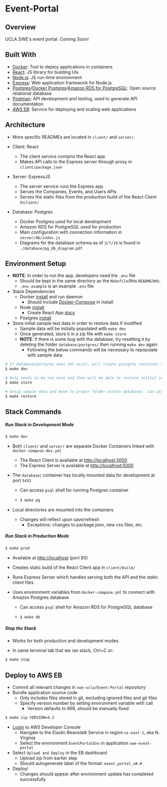 # Event-Portal



## Overview

UCLA SWE's event portal. Coming Soon!



## Built With

- [Docker](https://www.docker.com/): Tool to deploy applications in containers
- [React](https://reactjs.org/): JS library for building UIs
- [Node.js](https://nodejs.org/en/): JS run-time environment
- [Express](https://expressjs.com/): Web application framework for Node.js
- [Postgres](https://www.postgresql.org/)/[Docker Postgres](https://docs.docker.com/samples/library/postgres/)/[Amazon RDS for PostgreSQL](https://aws.amazon.com/rds/postgresql/): Open source relational database
- [Postman](https://www.getpostman.com/): API development and testing, used to generate API documentation
- [AWS EB](https://aws.amazon.com/elasticbeanstalk/): Service for deploying and scaling web applications



## Architecture

- More specific READMEs are located in `client/` and `server/`.

- Client: React

  - The client service contains the React app
  - Makes API calls to the Express server through proxy in `client/package.json`

- Server: ExpressJS

  - The server service runs the Express app 
  - Serves the Companies, Events, and Users APIs
  - Serves the static files from the production build of the React Client in`client/`

- Database: Postgres

  - Docker Postgres used for local development
  - Amazon RDS for PostgreSQL used for production
  - Main configuration with connection information in `server/db/index.js` 
  - Diagrams for the database schema as of `3/7/19` is found in `./database/pg_db_diagram.pdf`

  

## Environment Setup

- **NOTE**: In order to run the app, developers need the `.env` file 
  - Should be kept in the same directory as the `Makefile`/this `README`/etc.
  - `.env.example` is an example `.env` file
- Stack Dependencies
  - Docker [install](https://docs.docker.com/engine/installation/) and run daemon
    - Should include [Docker-Compose](https://docs.docker.com/compose/install/) in install
  - Node [install](https://nodejs.org/en/)
    - Create React App [docs](https://github.com/facebookincubator/create-react-app)
  - Postgres [install](https://postgresapp.com/downloads.html)
- Store initial sample test data in order to restore data if modified
  - Sample data will be initially populated with `make dev` 
  - Once generated, store it in a zip file with `make store`
  - **NOTE**: if there is some bug with the database, try resetting it by deleting the folder `database/postgres/` then running `make dev` again
    - Following the below commands will be necessary to repopulate with sample data

```bash
# If database/postgres does not exist, will create postgres container and populate with sample data.
$ make dev

# Only needs to be run once and then will be able to restore initial sample data from the generated zip.
$ make store

# Unzip sample data and move to proper folder within database/. Can also overwrite current database data with this command.
$ make restore
```



## Stack Commands

##### Run Stack in Development Mode

```bash
$ make dev
```

  - Both `client/` and `server/` are separate Docker Containers linked with `docker-compose-dev.yml`
    - The React Client is available at [http://localhost:3000](http://localhost:3000)
    - The Express Server is available at [http://localhost:5000](http://localhost:5000)
  - The `database/` container has locally mounted data for development at port `5432`

    - Can access `psql` shell for running Postgres container

    - ```bash
      $ make pg
      ```

  - Local directories are mounted into the containers
    - Changes will reflect upon save/refresh
      - Exceptions: changes to package.json, new css files, etc.

##### Run Stack in Production Mode

```bash
$ make prod
```

- Available at [http://localhost](http://localhost) (port 80)

- Creates static build of the React Client app in `client/build/`

- Runs Express Server which handles serving both the API and the static client files

- Uses environment variables from `docker-compose.yml` to connect with Amazon Postgres database

  - Can access `psql` shell for Amazon RDS for PostgreSQL database

  - ```bash
    $ make db
    ```
##### Stop the Stack

- Works for both production and development modes

- In same terminal tab that we ran stack, Ctrl+C or: 

```bash
$ make stop
```




## Deploy to AWS EB
- Commit all relevant changes in `swe-ucla/Event-Portal` repository
- Bundle application source code
  - Only includes files stored in git, excluding ignored files and git files
  - Specify version number by setting environment variable with call
    - Version defaults to 666, should be manually fixed

```bash
$ make zip VERSION=4.2
```

- [Login](https://swe-dev.signin.aws.amazon.com) to AWS Developer Console
  - Navigate to the Elastic Beanstalk Service in region `us-east-1`, aka N. Virginia
  - Select the environment `EventPortalEnv` in application `swe-event-portal`
- Select `Upload and Deploy` in the EB dashboard
  - Upload zip from earlier step
  - Should autogenerate label of the format: `event_portal_v#.#`
- Deploy! 
  - Changes should appear after environment update has completed successfully
